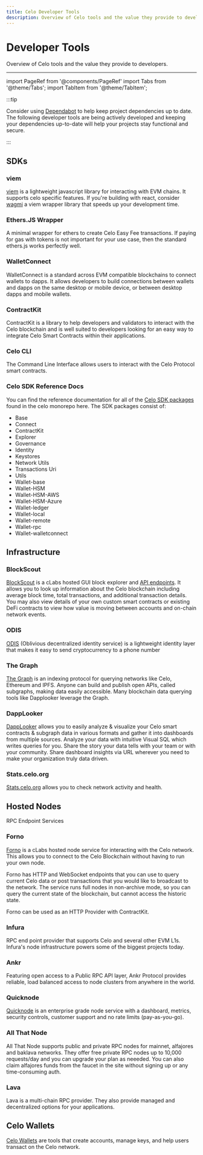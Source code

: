 ```yaml
---
title: Celo Developer Tools
description: Overview of Celo tools and the value they provide to developers.
---
```


# Developer Tools

Overview of Celo tools and the value they provide to developers.

---

import PageRef from '@components/PageRef'
import Tabs from '@theme/Tabs';
import TabItem from '@theme/TabItem';

:::tip

Consider using [Dependabot](https://docs.github.com/en/code-security/supply-chain-security/keeping-your-dependencies-updated-automatically/about-dependabot-version-updates) to help keep project dependencies up to date. The following developer tools are being actively developed and keeping your dependencies up-to-date will help your projects stay functional and secure.

:::

## SDKs

### viem

[viem](https://viem.sh/) is a lightweight javascript library for interacting with EVM chains. It supports celo specific features. If you're building with react, consider [wagmi](https://wagmi.sh/) a viem wrapper library that speeds up your development time.


### Ethers.JS Wrapper

A minimal wrapper for ethers to create Celo Easy Fee transactions. If paying for gas with tokens is not important for your use case, then the standard ethers.js works perfectly well.

<PageRef url="https://github.com/celo-tools/celo-ethers-wrapper" pageName="Ethers.JS Wrapper" />

### WalletConnect

WalletConnect is a standard across EVM compatible blockchains to connect wallets to dapps. It allows developers to build connections between wallets and dapps on the same desktop or mobile device, or between desktop dapps and mobile wallets.

<PageRef url="wallet-connect" pageName="WalletConnect" />

### ContractKit

ContractKit is a library to help developers and validators to interact with the Celo blockchain and is well suited to developers looking for an easy way to integrate Celo Smart Contracts within their applications.

<PageRef url="/developer-guide/contractkit" pageName="ContractKit" />

### Celo CLI

The Command Line Interface allows users to interact with the Celo Protocol smart contracts.

<PageRef url="/cli" pageName="Celo CLI" />

### Celo SDK Reference Docs

You can find the reference documentation for all of the [Celo SDK packages](https://github.com/celo-org/celo-monorepo/tree/master/packages/sdk) found in the celo monorepo here. The SDK packages consist of:

- Base
- Connect
- ContractKit
- Explorer
- Governance
- Identity
- Keystores
- Network Utils
- Transactions Uri
- Utils
- Wallet-base
- Wallet-HSM
- Wallet-HSM-AWS
- Wallet-HSM-Azure
- Wallet-ledger
- Wallet-local
- Wallet-remote
- Wallet-rpc
- Wallet-walletconnect

<PageRef url="https://docs.celo.org/learn/developer-tools#celo-sdk-reference-docs" pageName="Celo SDK Reference Docs" />

## Infrastructure

### BlockScout

[BlockScout](https://explorer.celo.org/) is a cLabs hosted GUI block explorer and [API endpoints](https://explorer.celo.org/api_docs). It allows you to look up information about the Celo blockchain including average block time, total transactions, and additional transaction details. You may also view details of your own custom smart contracts or existing DeFi contracts to view how value is moving between accounts and on-chain network events.

<PageRef url="https://explorer.celo.org/" pageName="BlockScout" />

### ODIS

[ODIS](/protocol/identity/odis) (Oblivious decentralized identity service) is a lightweight identity layer that makes it easy to send cryptocurrency to a phone number

<PageRef url="/protocol/identity/odis" pageName="ODIS" />

### The Graph

[The Graph](https://thegraph.com/) is an indexing protocol for querying networks like Celo, Ethereum and IPFS. Anyone can build and publish open APIs, called subgraphs, making data easily accessible. Many blockchain data querying tools like Dapplooker leverage the Graph.

### DappLooker

[DappLooker](https://dapplooker.com/integration/celo) allows you to easily analyze & visualize your Celo smart contracts & subgraph data in various formats and gather it into dashboards from multiple sources. Analyze your data with intuitive Visual SQL which writes queries for you. Share the story your data tells with your team or with your community. Share dashboard insights via URL wherever you need to make your organization truly data driven.

<PageRef url="https://dapplooker.com/integration/celo" pageName="DappLooker" />

### Stats.celo.org

[Stats.celo.org](http://stats.celo.org) allows you to check network activity and health.

<PageRef url="http://stats.celo.org" pageName="stats.celo.org" />

## Hosted Nodes

RPC Endpoint Services

### Forno

[Forno](/network/node/forno) is a cLabs hosted node service for interacting with the Celo network. This allows you to connect to the Celo Blockchain without having to run your own node.

Forno has HTTP and WebSocket endpoints that you can use to query current Celo data or post transactions that you would like to broadcast to the network. The service runs full nodes in non-archive mode, so you can query the current state of the blockchain, but cannot access the historic state.

Forno can be used as an HTTP Provider with ContractKit.

<PageRef url="/network/node/forno" pageName="Forno" />

### Infura

RPC end point provider that supports Celo and several other EVM L1s. Infura's node infrastructure powers some of the biggest projects today.

<PageRef url="https://docs.infura.io/networks/celo" pageName="Infura" />

### Ankr

Featuring open access to a Public RPC API layer, Ankr Protocol provides reliable, load balanced access to node clusters from anywhere in the world.

<PageRef url="https://www.ankr.com/protocol/public/celo/" pageName="Ankr" />

### Quicknode

[Quicknode](https://www.quicknode.com/chains/celo) is an enterprise grade node service with a dashboard, metrics, security controls, customer support and no rate limits (pay-as-you-go).

<PageRef url="https://www.quicknode.com/chains/celo" pageName="Quicknode" />

### All That Node

All That Node supports public and private RPC nodes for mainnet, alfajores and baklava networks. They offer free private RPC nodes up to 10,000 requests/day and you can upgrade your plan as neeeded. You can also claim alfajores funds from the faucet in the site without signing up or any time-consuming auth.

<PageRef url="https://www.allthatnode.com/celo.dsrv" pageName="All That Node" />

### Lava

Lava is a multi-chain RPC provider. They also provide managed and decentralized options for your applications.

<PageRef url="https://lavanet.xyz" pageName="Lava" />

## Celo Wallets

[Celo Wallets](/wallet/) are tools that create accounts, manage keys, and help users transact on the Celo network.

<PageRef url="../wallet/" pageName="Celo Wallets" />
